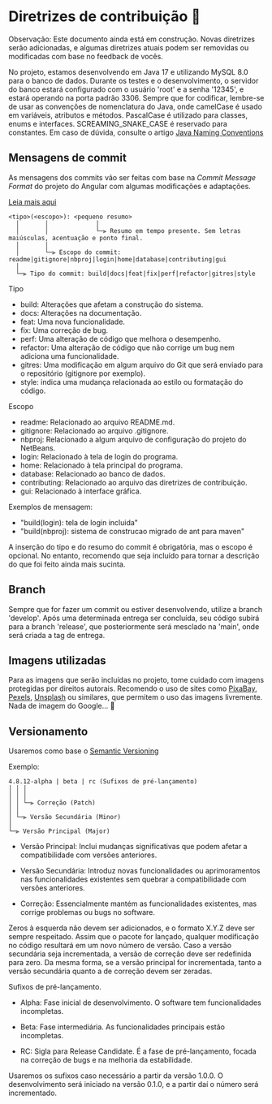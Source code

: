 # Diretrizes de contribuição :handshake:

Observação: Este documento ainda está em construção. Novas diretrizes serão adicionadas, e algumas diretrizes atuais podem ser removidas ou modificadas com base no feedback de vocês.

No projeto, estamos desenvolvendo em Java 17 e utilizando MySQL 8.0 para o banco de dados. Durante os testes e o desenvolvimento, o servidor do banco estará configurado com o usuário 'root' e a senha '12345', e estará operando na porta padrão 3306. Sempre que for codificar, lembre-se de usar as convenções de nomenclatura do Java, onde camelCase é usado em variáveis, atributos e métodos. PascalCase é utilizado para classes, enums e interfaces. SCREAMING_SNAKE_CASE é reservado para constantes. Em caso de dúvida, consulte o artigo [Java Naming Conventions](https://www.oracle.com/java/technologies/javase/codeconventions-namingconventions.html)


## Mensagens de commit

As mensagens dos commits vão ser feitas com base na *Commit Message Format* do projeto do Angular com algumas modificações e adaptações.

[Leia mais aqui](https://github.com/angular/angular/blob/main/CONTRIBUTING.md)

```
<tipo>(<escopo>): <pequeno resumo>
  │       │             │
  │       │             └─⫸ Resumo em tempo presente. Sem letras maiúsculas, acentuação e ponto final.
  │       │
  │       └─⫸ Escopo do commit: readme|gitignore|nbproj|login|home|database|contributing|gui
  │
  └─⫸ Tipo do commit: build|docs|feat|fix|perf|refactor|gitres|style
```

Tipo

* build: Alterações que afetam a construção do sistema.
* docs: Alterações na documentação.
* feat: Uma nova funcionalidade.
* fix: Uma correção de bug.
* perf: Uma alteração de código que melhora o desempenho.
* refactor: Uma alteração de código que não corrige um bug nem adiciona uma funcionalidade.
* gitres: Uma modificação em algum arquivo do Git que será enviado para o repositório (gitignore por exemplo).
* style: indica uma mudança relacionada ao estilo ou formatação do código.

Escopo

* readme: Relacionado ao arquivo README.md.
* gitignore: Relacionado ao arquivo .gitignore.
* nbproj: Relacionado a algum arquivo de configuração do projeto do NetBeans.
* login: Relacionado à tela de login do programa.
* home: Relacionado à tela principal do programa.
* database: Relacionado ao banco de dados.
* contributing: Relacionado ao arquivo das diretrizes de contribuição.
* gui: Relacionado à interface gráfica.

Exemplos de mensagem:

* "build(login): tela de login incluida"
* "build(nbproj): sistema de construcao migrado de ant para maven"

A inserção do tipo e do resumo do commit é obrigatória, mas o escopo é opcional. No entanto, recomendo que seja incluído para tornar a descrição do que foi feito ainda mais sucinta.


## Branch

Sempre que for fazer um commit ou estiver desenvolvendo, utilize a branch 'develop'. Após uma determinada entrega ser concluída, seu código subirá para a branch 'release', que posteriormente será mesclado na 'main', onde será criada a tag de entrega.

## Imagens utilizadas

Para as imagens que serão incluídas no projeto, tome cuidado com imagens protegidas por direitos autorais. Recomendo o uso de sites como [PixaBay](https://pixabay.com/), [Pexels](https://www.pexels.com/pt-br/), [Unsplash](https://unsplash.com/pt-br) ou similares, que permitem o uso das imagens livremente. Nada de imagem do Google... :pinched_fingers:


## Versionamento

Usaremos como base o [Semantic Versioning](https://semver.org/)

Exemplo:

```
4.8.12-alpha | beta | rc (Sufixos de pré-lançamento)
│ │ │
│ │ │
│ │ └─⫸ Correção (Patch)
│ │
│ └─⫸ Versão Secundária (Minor)
│
└─⫸ Versão Principal (Major)
```

* Versão Principal: Inclui mudanças significativas que podem afetar a compatibilidade com versões anteriores.

* Versão Secundária: Introduz novas funcionalidades ou aprimoramentos nas funcionalidades existentes sem quebrar a compatibilidade com versões anteriores.

* Correção: Essencialmente mantém as funcionalidades existentes, mas corrige problemas ou bugs no software.

Zeros à esquerda não devem ser adicionados, e o formato X.Y.Z deve ser sempre respeitado. Assim que o pacote for lançado, qualquer modificação no código resultará em um novo número de versão. Caso a versão secundária seja incrementada, a versão de correção deve ser redefinida para zero. Da mesma forma, se a versão principal for incrementada, tanto a versão secundária quanto a de correção devem ser zeradas.

Sufixos de pré-lançamento.

* Alpha: Fase inicial de desenvolvimento. O software tem funcionalidades incompletas.

* Beta: Fase intermediária. As funcionalidades principais estão incompletas.

* RC: Sigla para Release Candidate. É a fase de pré-lançamento, focada na correção de bugs e na melhoria da estabilidade.

Usaremos os sufixos caso necessário a partir da versão 1.0.0. O desenvolvimento será iniciado na versão 0.1.0, e a partir daí o número será incrementado.
